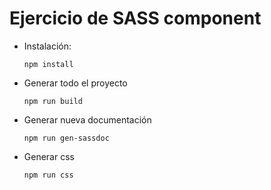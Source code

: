 # Ejercicio de SASS component

* Instalación: 
    ````
    npm install
    ````

* Generar todo el proyecto
    ````
    npm run build
    ````
* Generar nueva documentación
    ````
    npm run gen-sassdoc
    ````
* Generar css
    ````
    npm run css
    ````